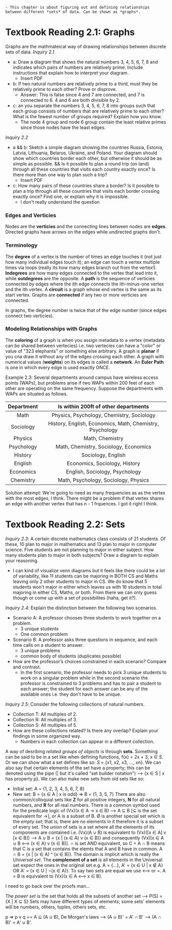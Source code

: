     - This chapter is about figuring out and defining relationships between different *sets* of data. Can be shown as *graphs*.
# Textbook Reading 2.1: Graphs
Graphs are the mathmateical way of drawing relationships between discrete sets of data. 
*Inquiry 2.1*
- a: Draw a diagram that shows the natural numbers 3, 4, 5, 6, 7, 8 and indicates which pairs of numbers are relatively prime. Include instructions that explain how to interpret your diagram.
    - Insert PDF
- b: If two natural numbers are relatively prime to a third, must they be relatively prime to each other? Prove or disprove.
    - Answer: This is false since 4 and 7 are connected, and 7 is connected to 6. 4 and 6 are both divisible by 2. 
- c: an you separate the numbers 3, 4, 5, 6, 7, 8 into groups such that each group consists of numbers that are relatively prime to each other? What is the fewest number of groups required? Explain how you know.
    - The node 4 group and node 6 group contain the least relative primes since those nodes have the least edges.

*Inquiry 2.2*
- a && b: Sketch a simple diagram showing the countries Russia, Estonia, Latvia, Lithuania, Belarus, Ukraine, and Poland. Your diagram should show which countries border each other, but otherwise it should be as simple as possible. && Is it possible to plan a round trip (on land) through all these countries that visits each country exactly once? Is there more than one way to plan such a trip?
    - Insert PDF
- c: How many pairs of these countries share a border? Is it possible to plan a trip through all these countries that visits each border crossing exactly once? Find one, or explain why it is impossible.
    - I don't really understand the question

### Edges and Verticies
Nodes are the **verticies** and the connecting lines between nodes are **edges**. Directed graphs have arrows on the edges while undirected graphs don't. 

### Terminology
The **degree** of a vertex is the number of times an edge touches it (not just how many individual edges touch it); an edge can touch a vertex multiple times via loops (really its how many edges branch out from the vertex!). **Indegrees** are how many edges connected to the vertex that lead into it, while **outdegrees** are the opposite. A **path** is the sequence of verticies connected by edges where the ith edge connects the ith-minus-one vertex and the ith vertex. A **circuit** is a graph whose end vertex is the same as its start vertex. Graphs are **connected** if any two or more verticies are connected. 

In graphs, the degree number is twice that of the edge number (since edges connect two verticies). 

### Modeling Relationships with Graphs
The **coloring** of a graph is when you assign metadata to a vertex (metadata can be shared between vertecies) i.e. two vertecies can have a "color" or value of "323 elephants" or something else arbitrary. A graph is **planar** if you cna draw it without any of the edges crossing each other. A graph with numerical values (**weights**) on its edges is called a **network**. An **Euler Path** is one in which every edge is used exactly ONCE. 

Example 2.3: Several departments around campus have wireless access points (WAPs), but problems arise if two WAPs within 200 feet of each other are operating on the same frequency. Suppose the departments with WAPs are situated as follows.

|Department|Is within 200ft of other departments|
|:--------:|:----------------------------------:|
|Math|Physics, Psychology, Chemistry, Sociology|
|Sociology|History, English, Economics, Math, Chemistry, Psychology|
|Physics|Math, Chemistry|
|Psychology|Math, Chemistry, Sociology, Economics|
|History|Sociology, English|
|English|Economics, Sociology, History|
|Economics|English, Sociology, Psychology|
|Chemistry|Math, Psychology, Sociology, Physics|

Solution attempt: We're going to need as many frequencies as as the vertex with the most edges, I think. There might be a problem if that vertex shares an edge with another vertex that has n - 1 frquences. I got it right I think. 

# Textbook Reading 2.2: Sets
*Inquiry 2.3*: A certain discrete mathematics class consists of 21 students. Of these, 10 plan to major in mathematics and 13 plan to major in computer science. Five students are not planning to major in either subject. How many students plan to major in both subjects? Draw
a diagram to explain your reasoning.
- I can kind of visualize venn diagrams but it feels like there could be a lot of variability, like 11 students can be majoring in BOTH CS and Maths leaving only 2 other students to major in CS. We do know that 5 students won't major in either which leaves us with 16 students in total majoring in either CS, Maths, or both. From there we can only guess though or come up with a set of possibilites (haha, get it?). 

*Inquiry 2.4*: Explain the distinction between the following two scenarios.
- Scenario A: A professor chooses three students to work together on a problem.
    - 3 unique students 
    - One common problem
- Scenario B: A professor asks three questions in sequence, and each time calls on a student to answer.
    - 3 unique problems
    - common body of students (duplicates possible)
- How are the professor’s choices constrained in each scenario? Compare and contrast.
    - In the first scenario, the professor needs to pick 3 unique students to work on a singular problem while in the second scenario the professor is constrained to 3 problems and has to pair a student to each answer; the student for each answer can be any of the available ones i.e. they don't have to be unique.

*Inquiry 2.5*: Consider the following collections of natural numbers.
- Collection T: All multiples of 2.
- Collection R: All multiples of 3.
- Collection S: All multiples of 5.
- How are these collections related? Is there any overlap? Explain your findings in some organized way.
    - Numbers in each collection can appear in a different collection. 

A way of desribing *related groups of objects* is through **sets**. Something can be said to be in a set like when defining functions, f(x) = 2x + 3, x ∈ *S*. Or we can show what a set defines like so: *S* = {x1, x2, x3, ..., xn}. We can also say that certain elements of the set have a property; this can be denoted using the pipe (| but it's called "set builder notation") --> {x ∈ S | x has property p}. We can also make new sets from old sets like so:
- Initial set: A = {1, 2, 3, 4, 5, 6, 7, 8}
- New set: B = {x ∈ A | x is odd} => B = {1, 3, 5, 7}
There are also common/colloquial sets like **Z** for all positive integers, **N** for all natural numbers, and **R** for all real numbers. 
There is a common symbol used for the predicate logic of (Vx)(x ∈ A -> x ∈ B) --> A ⊆ B [⊆ is the set equivalent for ->], or A is a subset of B. Ø is another special set which is the *empty set*; that is, there are no elements in it therefore it is a subset of every set. The *union* of sets is a set where all the elements of its components are contained i.e. (Vx)(A ∪ B) is equivalent to (Vx)([x ∈ A] v [x ∈ B]) --> A ∪ B = {x | (x ∈ A) v (x ∈ B)} and consequently (Vx)[x ∈ A ∪ B <--> (x ∈ A) v (x ∈ B)]. ∩ is set AND equivalent, so C = A ∩ B means that C is a set that contains the elemts that A and B have in common. A ∩ B = {x | (x ∈ A) ^ (x ∈ B)}. The domain is implicit which is really the *Universal set*. The **complement of a set** is all elements in the Universal set expect the ones in the original set e.g. A = {...}, A' = {x ∈ U | x ∉ A} OR A' = {x ∈ U | ¬(x ∈ A)}. To say two sets are equal we use <--> or =. A = B is equivalent to (Vx)(x ∈ A <--> x ∈ B). 

I need to go back over the proofs man...

The *power set* is the set that holds all the subsets of another set --> P(S) = {X | X ⊆ S}
Sets may have different types of elements; some sets' elements will be numbers, others, tuples, others sets, etc. 

p => p v q == A ⊆ (A ∪ B), De Morgan's laws --> (A ∪ B)' = A' ∩ B' --> (A ∩ B)' = A' ∪ B'. 